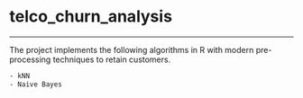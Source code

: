 # telco_churn_analysis
--------------
The project implements the following algorithms in R with modern pre-processing techniques to retain customers.
```bash
- kNN
- Naive Bayes 
```
